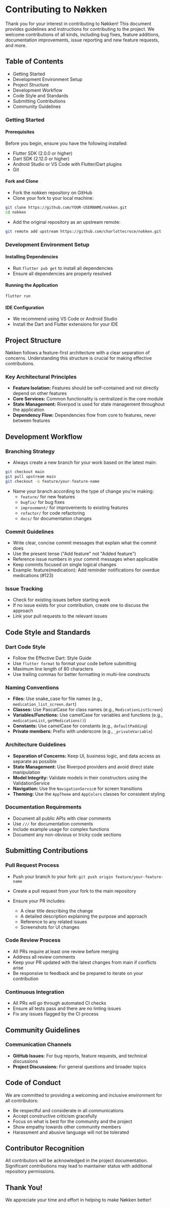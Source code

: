 # Contributing to Nøkken
Thank you for your interest in contributing to Nøkken! This document provides guidelines and instructions for contributing to the project. We welcome contributions of all kinds, including bug fixes, feature additions, documentation improvements, issue reporting and new feature requests, and more.

## Table of Contents
- Getting Started
- Development Environment Setup
- Project Structure
- Development Workflow
- Code Style and Standards
- Submitting Contributions
- Community Guidelines

### Getting Started
#### Prerequisites
Before you begin, ensure you have the following installed:
- Flutter SDK (2.0.0 or higher)
- Dart SDK (2.12.0 or higher)
- Android Studio or VS Code with Flutter/Dart plugins
- Git

#### Fork and Clone
- Fork the nokken repository on GitHub
- Clone your fork to your local machine:
```bash
git clone https://github.com/YOUR-USERNAME/nokken.git
cd nokken
```
- Add the original repository as an upstream remote:
```bash
git remote add upstream https://github.com/charlottecroce/nokken.git
```

### Development Environment Setup
#### Installing Dependencies
- Run `flutter pub get` to install all dependencies
- Ensure all dependencies are properly resolved

#### Running the Application
`flutter run`

#### IDE Configuration
- We recommend using VS Code or Android Studio
- Install the Dart and Flutter extensions for your IDE

## Project Structure
Nøkken follows a feature-first architecture with a clear separation of concerns. Understanding this structure is crucial for making effective contributions.

### Key Architectural Principles
- **Feature Isolation:** Features should be self-contained and not directly depend on other features
- **Core Services:** Common functionality is centralized in the core module
- **State Management:** Riverpod is used for state management throughout the application
- **Dependency Flow:** Dependencies flow from core to features, never between features

## Development Workflow
### Branching Strategy
- Always create a new branch for your work based on the latest main:
```bash
git checkout main
git pull upstream main
git checkout -b feature/your-feature-name
```
- Name your branch according to the type of change you're making:
  - `feature/` for new features
  - `bugfix/` for bug fixes
  - `improvement/` for improvements to existing features
  - `refactor/` for code refactoring
  - `docs/` for documentation changes

### Commit Guidelines
- Write clear, concise commit messages that explain what the commit does
- Use the present tense ("Add feature" not "Added feature")
- Reference issue numbers in your commit messages when applicable
- Keep commits focused on single logical changes
- Example: feature(medication): Add reminder notifications for overdue medications (#123)

### Issue Tracking
- Check for existing issues before starting work
- If no issue exists for your contribution, create one to discuss the approach
- Link your pull requests to the relevant issues

## Code Style and Standards
### Dart Code Style
- Follow the Effective Dart: Style Guide
- Use `flutter format` to format your code before submitting
- Maximum line length of 80 characters
- Use trailing commas for better formatting in multi-line constructs

### Naming Conventions

- **Files:** Use snake_case for file names (e.g., `medication_list_screen.dart`)
- **Classes:** Use PascalCase for class names (e.g., `MedicationListScreen`)
- **Variables/Functions:** Use camelCase for variables and functions (e.g., `medicationList`, `getMedications()`)
- **Constants:** Use camelCase for constants (e.g., `defaultPadding`)
- **Private members:** Prefix with underscore (e.g., `_privateVariable`)

### Architecture Guidelines

- **Separation of Concerns:** Keep UI, business logic, and data access as separate as possible
- **State Management:** Use Riverpod providers and avoid direct state manipulation
- **Model Integrity:** Validate models in their constructors using the ValidationService
- **Navigation:** Use the `NavigationServic`e for screen transitions
- **Theming:** Use the `AppTheme` and `AppColors` classes for consistent styling

### Documentation Requirements

- Document all public APIs with clear comments
- Use `///` for documentation comments
- Include example usage for complex functions
- Document any non-obvious or tricky code sections


## Submitting Contributions
### Pull Request Process

- Push your branch to your fork: `git push origin feature/your-feature-name`
- Create a pull request from your fork to the main repository

- Ensure your PR includes:
  - A clear title describing the change
  - A detailed description explaining the purpose and approach
  - Reference to any related issues
  - Screenshots for UI changes

### Code Review Process
- All PRs require at least one review before merging
- Address all review comments
- Keep your PR updated with the latest changes from main if conflicts arise
- Be responsive to feedback and be prepared to iterate on your contribution

### Continuous Integration
- All PRs will go through automated CI checks
- Ensure all tests pass and there are no linting issues
- Fix any issues flagged by the CI process

## Community Guidelines
### Communication Channels
- **GitHub Issues:** For bug reports, feature requests, and technical discussions
- **Project Discussions:** For general questions and broader topics

## Code of Conduct
We are committed to providing a welcoming and inclusive environment for all contributors:
- Be respectful and considerate in all communications
- Accept constructive criticism gracefully
- Focus on what is best for the community and the project
- Show empathy towards other community members
- Harassment and abusive language will not be tolerated

## Contributor Recognition
All contributors will be acknowledged in the project documentation. Significant contributions may lead to maintainer status with additional repository permissions.

## Thank You!
We appreciate your time and effort in helping to make Nøkken better!